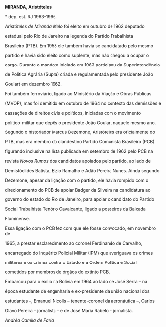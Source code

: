 **MIRANDA, Aristóteles**



\* dep. est. RJ 1963-1966.



*Aristóteles de Miranda Melo* foi eleito em outubro de 1962 deputado

estadual pelo Rio de Janeiro na legenda do Partido Trabalhista

Brasileiro (PTB). Em 1958 ele também havia se candidatado pelo mesmo

partido e havia sido eleito como suplente, mas não chegou a ocupar o

cargo. Durante o mandato iniciado em 1963 participou da Superintendência

de Política Agrária (Supra) criada e regulamentada pelo presidente João

Goulart em dezembro 1962.



Foi também ferroviário, ligado ao Ministério da Viação e Obras Públicas

(MVOP), mas foi demitido em outubro de 1964 no contexto das demissões e

cassações de direitos civis e políticos, iniciadas com o movimento

político-militar que depôs o presidente João Goulart naquele mesmo ano.



Segundo o historiador Marcus Dezemone, Aristóteles era oficialmente do

PTB, mas era membro do clandestino Partido Comunista Brasileiro (PCB)

figurando inclusive na lista publicada em setembro de 1962 pelo PCB na

revista *Novos Rumos* dos candidatos apoiados pelo partido, ao lado de

Demistóclides Batista, Elzio Ramalho e Adão Pereira Nunes. Ainda segundo

Dezemone, apesar da ligação com o partido, ele havia rompido com o

direcionamento do PCB de apoiar Badger da Silveira na candidatura ao

governo do estado do Rio de Janeiro, para apoiar o candidato do Partido

Social Trabalhista Tenório Cavalcante, ligado a posseiros da Baixada

Fluminense.



Essa ligação com o PCB fez com que ele fosse convocado, em novembro de

1965, a prestar esclarecimento ao coronel Ferdinando de Carvalho,

encarregado do Inquérito Policial Militar (IPM) que averiguava os crimes

militares e os crimes contra o Estado e a Ordem Política e Social

cometidos por membros de órgãos do extinto PCB.



Embarcou para o exílio na Bolívia em 1964 ao lado de José Serra – na

época estudante de engenharia e ex-presidente da união nacional dos

estudantes –, Emanuel Nicolls – tenente-coronel da aeronáutica –, Carlos

Olavo Pereira – jornalista – e de José Maria Rabelo – jornalista.



*Andréa Camila de Faria*



